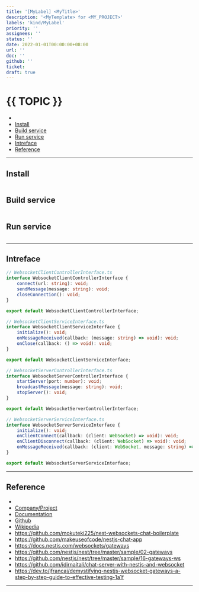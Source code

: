 ```yaml
---
title: '[MyLabel] <MyTitle>'
description: '<MyTemplate> for <MY_PROJECT>'
labels: 'kind/MyLabel'
priority: ''
assignees: ''
status: ''
date: 2022-01-01T00:00:00+08:00
url: ''
doc: ''
github: ''
ticket:
draft: true
---
```


# {{ TOPIC }} <!-- omit in toc -->

- [](#)
- [Install](#install)
- [Build service](#build-service)
- [Run service](#run-service)
- [Intreface](#intreface)
- [Reference](#reference)

---

## [](<URL>)

## Install

```bash

```

## Build service

```bash

```

## Run service

```bash

```

---

## Intreface

```typescript
// WebsocketClientControllerInterface.ts
interface WebsocketClientControllerInterface {
    connect(url: string): void;
    sendMessage(message: string): void;
    closeConnection(): void;
}

export default WebsocketClientControllerInterface;
```

```typescript
// WebsocketClientServiceInterface.ts
interface WebsocketClientServiceInterface {
    initialize(): void;
    onMessageReceived(callback: (message: string) => void): void;
    onClose(callback: () => void): void;
}

export default WebsocketClientServiceInterface;
```

```typescript
// WebsocketServerControllerInterface.ts
interface WebsocketServerControllerInterface {
    startServer(port: number): void;
    broadcastMessage(message: string): void;
    stopServer(): void;
}

export default WebsocketServerControllerInterface;
```

```typescript
// WebsocketServerServiceInterface.ts
interface WebsocketServerServiceInterface {
    initialize(): void;
    onClientConnect(callback: (client: WebSocket) => void): void;
    onClientDisconnect(callback: (client: WebSocket) => void): void;
    onMessageReceived(callback: (client: WebSocket, message: string) => void): void;
}

export default WebsocketServerServiceInterface;
```

---

## Reference

- [](<URL>)
- [Company/Project](<https://{{ GITHUB_PROJECT }}.io/>)
- [Documentation](<https://{{ GITHUB_PROJECT }}.io/doc>)
- [Github](<https://github.com/{{ GITHUB_USER }}/{{ GITHUB_PROJECT }}>)
- [Wikipedia](<https://en.wikipedia.org/wiki/{{ TOPIC }}>)
- https://github.com/mokuteki225/nest-websockets-chat-boilerplate
- https://github.com/makeuseofcode/nestjs-chat-app
- https://docs.nestjs.com/websockets/gateways
- https://github.com/nestjs/nest/tree/master/sample/02-gateways
- https://github.com/nestjs/nest/tree/master/sample/16-gateways-ws
- https://github.com/idirnaitali/chat-server-with-nestjs-and-websocket
- https://dev.to/jfrancai/demystifying-nestjs-websocket-gateways-a-step-by-step-guide-to-effective-testing-1a1f

---
